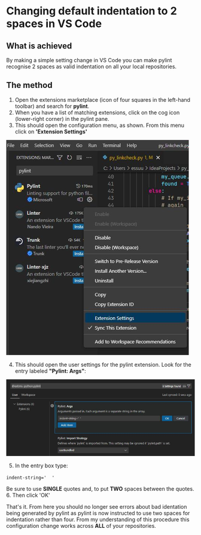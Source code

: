 # Changing default indentation to 2 spaces in VS Code
## What is achieved
By making a simple setting change in VS Code you can make pylint recognise 2 spaces as valid indentation on all your local repositories.

## The method
1. Open the extensions marketplace (icon of four squares in the left-hand toolbar) and search for **pylint**.
2. When you have a list of matching extensions, click on the cog icon (lower-right corner) in the pylint pane.
3. This should open the configuration menu, as shown. From this menu click on **'Extension Settings'**

![extension manager](https://github.com/essuu27/Notebook/blob/main/pylint-1.jpg)

4. This should open the user settings for the pylint extension. Look for the entry labeled **"Pylint: Args"**:

![configuration](https://github.com/essuu27/Notebook/blob/main/pylint-2.jpg)

5. In the entry box type:

```indent-string='  '```

Be sure to use **SINGLE** quotes and, to put **TWO** spaces between the quotes.
6. Then click 'OK'

That's it. From here you should no longer see errors about bad identation being generated by pylint as pylint is now instructed to use two spaces for indentation rather than four. From my understanding of this procedure this configuration change works across **ALL** of your repositories.

